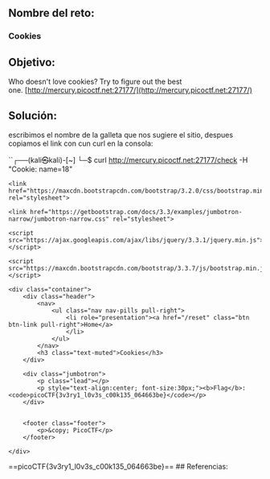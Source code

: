 ## Nombre del reto:
### Cookies

## Objetivo:
Who doesn't love cookies? Try to figure out the best one. [http://mercury.picoctf.net:27177/](http://mercury.picoctf.net:27177/)

## Solución:
escribimos el nombre de la galleta que nos sugiere el sitio, despues copiamos el link con cun curl en la consola: 

``┌──(kali㉿kali)-[~]
└─$ curl http://mercury.picoctf.net:27177/check -H "Cookie: name=18"
<!DOCTYPE html>
<html lang="en">

<head>
    <title>Cookies</title>


    <link href="https://maxcdn.bootstrapcdn.com/bootstrap/3.2.0/css/bootstrap.min.css" rel="stylesheet">

    <link href="https://getbootstrap.com/docs/3.3/examples/jumbotron-narrow/jumbotron-narrow.css" rel="stylesheet">

    <script src="https://ajax.googleapis.com/ajax/libs/jquery/3.3.1/jquery.min.js"></script>

    <script src="https://maxcdn.bootstrapcdn.com/bootstrap/3.3.7/js/bootstrap.min.js"></script>

</head>

<body>

    <div class="container">
        <div class="header">
            <nav>
                <ul class="nav nav-pills pull-right">
                    <li role="presentation"><a href="/reset" class="btn btn-link pull-right">Home</a>
                    </li>
                </ul>
            </nav>
            <h3 class="text-muted">Cookies</h3>
        </div>

        <div class="jumbotron">
            <p class="lead"></p>
            <p style="text-align:center; font-size:30px;"><b>Flag</b>: <code>picoCTF{3v3ry1_l0v3s_c00k135_064663be}</code></p>
        </div>


        <footer class="footer">
            <p>&copy; PicoCTF</p>
        </footer>

    </div>
</body>

</html> 
==picoCTF{3v3ry1_l0v3s_c00k135_064663be}==
## Referencias: